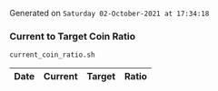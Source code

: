 Generated on `Saturday 02-October-2021 at 17:34:18`

### Current to Target Coin Ratio
`current_coin_ratio.sh`

Date|Current|Target|Ratio
---|---|---|---

